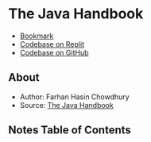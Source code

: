 # The Java Handbook

- [Bookmark](https://www.freecodecamp.org/news/the-java-handbook/#how-to-work-with-array-lists-in-java)
- [Codebase on Replit](https://replit.com/@brbryant2639/FirstJavaReplit#Main.java)
- [Codebase on GitHub](https://github.com/Bryantellius/JavaSandbox)

## About

- Author: Farhan Hasin Chowdhury
- Source: [The Java Handbook](https://www.freecodecamp.org/news/the-java-handbook/)

## Notes Table of Contents
